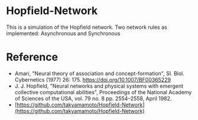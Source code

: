 # Hopfield-Network

This is a simulation of the Hopfield network. Two network rules as implemented: Asynchronous and Synchronous

# Reference
- Amari, "Neural theory of association and concept-formation", SI. Biol. Cybernetics (1977) 26: 175. https://doi.org/10.1007/BF00365229
- J. J. Hopfield, "Neural networks and physical systems with emergent collective computational abilities", Proceedings of the National Academy of Sciences of the USA, vol. 79 no. 8 pp. 2554–2558, April 1982.
- [https://github.com/takyamamoto/Hopfield-Network](https://github.com/takyamamoto/Hopfield-Network)
